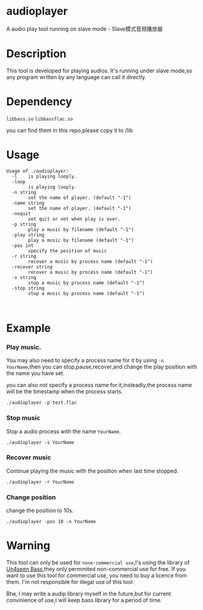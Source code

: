 # audioplayer
A audio play tool running on slave mode - Slave模式音频播放器

# Description
This tool is developed for playing audios.
It's running under slave mode,so any program written by any language can call it directly.

# Dependency
`libbass.so`
`libbassflac.so`

you can find them in this repo,please copy it to /lib

# Usage

``` shell
Usage of ./audioplayer:
  -l    is playing looply.
  -loop
        is playing looply.
  -n string
        set the name of player. (default "-1")
  -name string
        set the name of player. (default "-1")
  -noquit
        set quit or not when play is over.
  -p string
        play a music by filename (default "-1")
  -play string
        play a music by filename (default "-1")
  -pos int
        specify the position of music
  -r string
        recover a music by process name (default "-1")
  -recover string
        recover a music by process name (default "-1")
  -s string
        stop a music by process name (default "-1")
  -stop string
        stop a music by process name (default "-1")
        
        
```

# Example

### Play music.

You may also need to specify a process name for it by using `-n YourName`,then you can stop,pause,recover,and change the play position with the name you have set.

you can also not specify a process name for it,insteadly,the process name will be the timestamp when the process starts.

``` shell
./audioplayer -p test.flac
```

### Stop music

Stop a audio process with the name `YourName`.
``` shell
./audioplayer -s YourName
```

### Recover music

Continue playing the music with the position when last time stopped.
``` shell
./audioplayer -r YourName
```

### Change position

change the position to 10s.
``` shell
./audioplayer -pos 10 -n YourName
```

# Warning

This tool can only be used for `none-commercial use`,I's using the library of [Un4seen Bass](http://www.un4seen.com/),they only permmited non-commercial use for free. If you want to use this tool for commercial use, you need to buy a licence from them. I'm not responsible for illegal use of this tool.

Btw, I may write a audip library myself in the future,but for current convinience of use,I will keep bass library for a period of time.

